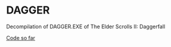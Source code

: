 # DAGGER
Decompilation of DAGGER.EXE of The Elder Scrolls II: Daggerfall

[Code so far](./CODESOFAR.txt)
